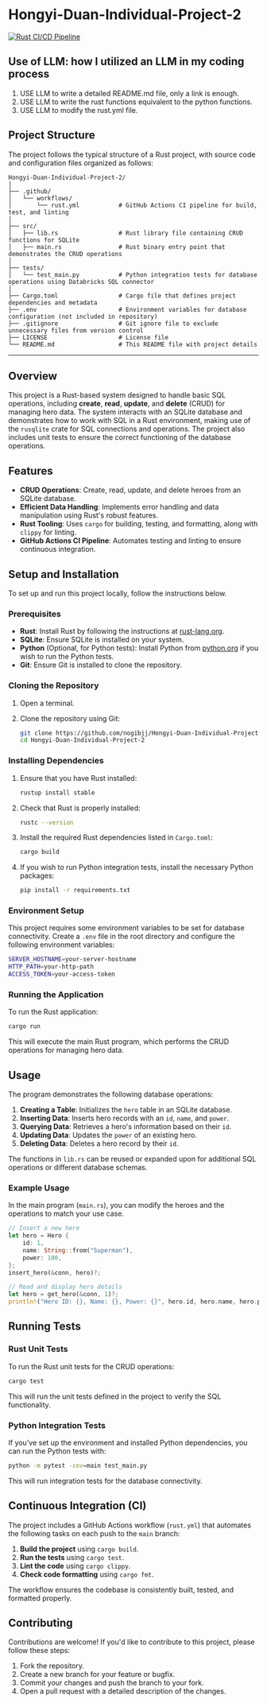 # Hongyi-Duan-Individual-Project-2

[![Rust CI/CD Pipeline](https://github.com/nogibjj/Hongyi-Duan-Individual-Project-2/actions/workflows/hello.yml/badge.svg)](https://github.com/nogibjj/Hongyi-Duan-Individual-Project-2/actions/workflows/hello.yml)

## Use of LLM: how I utilized an LLM in my coding process

1. USE LLM to write a detailed README.md file, only a link is enough.
2. USE LLM to write the rust functions equivalent to the python functions.
3. USE LLM to modify the rust.yml file.

## Project Structure

The project follows the typical structure of a Rust project, with source code and configuration files organized as follows:

```
Hongyi-Duan-Individual-Project-2/
│
├── .github/
│   └── workflows/
│       └── rust.yml           # GitHub Actions CI pipeline for build, test, and linting
│
├── src/
│   ├── lib.rs                 # Rust library file containing CRUD functions for SQLite
│   ├── main.rs                # Rust binary entry point that demonstrates the CRUD operations
│
├── tests/
│   └── test_main.py           # Python integration tests for database operations using Databricks SQL connector
│
├── Cargo.toml                 # Cargo file that defines project dependencies and metadata
├── .env                       # Environment variables for database configuration (not included in repository)
├── .gitignore                 # Git ignore file to exclude unnecessary files from version control
├── LICENSE                    # License file
└── README.md                  # This README file with project details
```

---

## Overview

This project is a Rust-based system designed to handle basic SQL operations, including **create**, **read**, **update**, and **delete** (CRUD) for managing hero data. The system interacts with an SQLite database and demonstrates how to work with SQL in a Rust environment, making use of the `rusqlite` crate for SQL connections and operations. The project also includes unit tests to ensure the correct functioning of the database operations.

## Features

- **CRUD Operations**: Create, read, update, and delete heroes from an SQLite database.
- **Efficient Data Handling**: Implements error handling and data manipulation using Rust's robust features.
- **Rust Tooling**: Uses `cargo` for building, testing, and formatting, along with `clippy` for linting.
- **GitHub Actions CI Pipeline**: Automates testing and linting to ensure continuous integration.

## Setup and Installation

To set up and run this project locally, follow the instructions below.

### Prerequisites

- **Rust**: Install Rust by following the instructions at [rust-lang.org](https://www.rust-lang.org/tools/install).
- **SQLite**: Ensure SQLite is installed on your system.
- **Python** (Optional, for Python tests): Install Python from [python.org](https://www.python.org/downloads/) if you wish to run the Python tests.
- **Git**: Ensure Git is installed to clone the repository.

### Cloning the Repository

1. Open a terminal.
2. Clone the repository using Git:

    ```bash
    git clone https://github.com/nogibjj/Hongyi-Duan-Individual-Project-2.git
    cd Hongyi-Duan-Individual-Project-2
    ```

### Installing Dependencies

1. Ensure that you have Rust installed:

    ```bash
    rustup install stable
    ```

2. Check that Rust is properly installed:

    ```bash
    rustc --version
    ```

3. Install the required Rust dependencies listed in `Cargo.toml`:

    ```bash
    cargo build
    ```

4. If you wish to run Python integration tests, install the necessary Python packages:

    ```bash
    pip install -r requirements.txt
    ```

### Environment Setup

This project requires some environment variables to be set for database connectivity. Create a `.env` file in the root directory and configure the following environment variables:

```bash
SERVER_HOSTNAME=your-server-hostname
HTTP_PATH=your-http-path
ACCESS_TOKEN=your-access-token
```

### Running the Application

To run the Rust application:

```bash
cargo run
```

This will execute the main Rust program, which performs the CRUD operations for managing hero data.

## Usage

The program demonstrates the following database operations:

1. **Creating a Table**: Initializes the `hero` table in an SQLite database.
2. **Inserting Data**: Inserts hero records with an `id`, `name`, and `power`.
3. **Querying Data**: Retrieves a hero's information based on their `id`.
4. **Updating Data**: Updates the `power` of an existing hero.
5. **Deleting Data**: Deletes a hero record by their `id`.

The functions in `lib.rs` can be reused or expanded upon for additional SQL operations or different database schemas.

### Example Usage

In the main program (`main.rs`), you can modify the heroes and the operations to match your use case.

```rust
// Insert a new hero
let hero = Hero {
    id: 1,
    name: String::from("Superman"),
    power: 100,
};
insert_hero(&conn, hero)?;

// Read and display hero details
let hero = get_hero(&conn, 1)?;
println!("Hero ID: {}, Name: {}, Power: {}", hero.id, hero.name, hero.power);
```

## Running Tests

### Rust Unit Tests

To run the Rust unit tests for the CRUD operations:

```bash
cargo test
```

This will run the unit tests defined in the project to verify the SQL functionality.

### Python Integration Tests

If you've set up the environment and installed Python dependencies, you can run the Python tests with:

```bash
python -m pytest -cov=main test_main.py
```

This will run integration tests for the database connectivity.

## Continuous Integration (CI)

The project includes a GitHub Actions workflow (`rust.yml`) that automates the following tasks on each push to the `main` branch:

1. **Build the project** using `cargo build`.
2. **Run the tests** using `cargo test`.
3. **Lint the code** using `cargo clippy`.
4. **Check code formatting** using `cargo fmt`.

The workflow ensures the codebase is consistently built, tested, and formatted properly.

## Contributing

Contributions are welcome! If you'd like to contribute to this project, please follow these steps:

1. Fork the repository.
2. Create a new branch for your feature or bugfix.
3. Commit your changes and push the branch to your fork.
4. Open a pull request with a detailed description of the changes.
